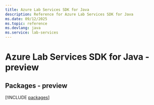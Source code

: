 ```yaml
---
title: Azure Lab Services SDK for Java
description: Reference for Azure Lab Services SDK for Java
ms.date: 09/12/2025
ms.topic: reference
ms.devlang: java
ms.service: lab-services
---
```

# Azure Lab Services SDK for Java - preview
## Packages - preview
[!INCLUDE [packages](lab-services-index.md)]